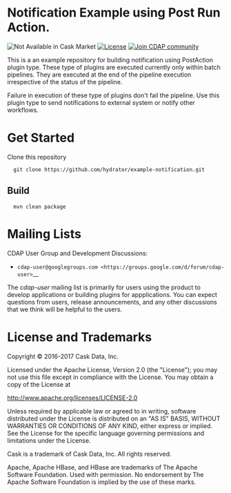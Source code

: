 # Notification Example using Post Run Action.

<img  alt="Not Available in Cask Market" src="https://cdap-users.herokuapp.com/assets/cm-notavailable.svg"/> [![License](https://img.shields.io/badge/License-Apache%202.0-blue.svg)](https://opensource.org/licenses/Apache-2.0)
[![Join CDAP community](https://cdap-users.herokuapp.com/badge.svg?t=wrangler)](https://cdap-users.herokuapp.com?t=1)


This is a an example repository for building notification using PostAction plugin type.
These type of plugins are executed currently only within batch pipelines. They are
executed at the end of the pipeline execution irrespective of the status of the
pipeline.

Failure in execution of these type of plugins don't fail the pipeline. Use this plugin 
type to send notifications to external system or notify other workflows. 

# Get Started

Clone this repository

```
  git clone https://github.com/hydrator/example-notification.git
```

## Build
```
  mvn clean package
```

# Mailing Lists

CDAP User Group and Development Discussions:

- `cdap-user@googlegroups.com <https://groups.google.com/d/forum/cdap-user>`__

The *cdap-user* mailing list is primarily for users using the product to develop
applications or building plugins for appplications. You can expect questions from 
users, release announcements, and any other discussions that we think will be helpful 
to the users.


# License and Trademarks

Copyright © 2016-2017 Cask Data, Inc.

Licensed under the Apache License, Version 2.0 (the "License"); you may not use this file except
in compliance with the License. You may obtain a copy of the License at

http://www.apache.org/licenses/LICENSE-2.0

Unless required by applicable law or agreed to in writing, software distributed under the 
License is distributed on an "AS IS" BASIS, WITHOUT WARRANTIES OR CONDITIONS OF ANY KIND, 
either express or implied. See the License for the specific language governing permissions 
and limitations under the License.

Cask is a trademark of Cask Data, Inc. All rights reserved.

Apache, Apache HBase, and HBase are trademarks of The Apache Software Foundation. Used with
permission. No endorsement by The Apache Software Foundation is implied by the use of these marks.
